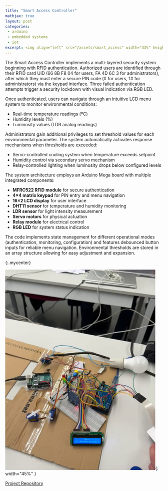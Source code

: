 ```yaml
---
title: "Smart Access Controller"
mathjax: true
layout: post
categories:
 - arduino
 - embedded systems
 - iot
excerpt: <img align="left" src="/assets/smart_access" width="33%" height="33%"><p align="justify">T<p align="justify">The Smart Access Controller is an integrated Arduino-based system that combines RFID authentication, keypad input, and environmental monitoring to create a versatile access control and automation solution. Using an MFRC522 RFID reader, 4x4 keypad, and DHT11 sensor, the system grants tiered access to users and administrators while monitoring and adjusting temperature, humidity, and luminosity conditions in real-time. The system features servo motors for physical actuation and relay control for lighting, making it ideal for smart home, laboratory, or restricted access environments.</p>
---
```


The Smart Access Controller implements a multi-layered security system beginning with RFID authentication. Authorized users are identified through their RFID card UID (66 8B F8 04 for users, FA 4D 6C 3 for administrators), after which they must enter a secure PIN code (# for users, 1# for administrators) via the keypad interface. Three failed authentication attempts trigger a security lockdown with visual indication via RGB LED.

Once authenticated, users can navigate through an intuitive LCD menu system to monitor environmental conditions:
- Real-time temperature readings (ºC)
- Humidity levels (%)
- Luminosity values (LDR analog readings)

Administrators gain additional privileges to set threshold values for each environmental parameter. The system automatically activates response mechanisms when thresholds are exceeded:
- Servo-controlled cooling system when temperature exceeds setpoint
- Humidity control via secondary servo mechanism
- Relay-controlled lighting when luminosity drops below configured levels

The system architecture employs an Arduino Mega board with multiple integrated components:
- **MFRC522 RFID module** for secure authentication
- **4×4 matrix keypad** for PIN entry and menu navigation
- **16×2 LCD display** for user interface
- **DHT11 sensor** for temperature and humidity monitoring
- **LDR sensor** for light intensity measurement
- **Servo motors** for physical actuation
- **Relay module** for electrical control
- **RGB LED** for system status indication

The code implements state management for different operational modes (authentication, monitoring, configuration) and features debounced button inputs for reliable menu navigation. Environmental thresholds are stored in an array structure allowing for easy adjustment and expansion.

{:.mycenter}

![Smart Access Controller Diagram](/assets/smart_access.png){: width="45%" }

<style>
.mycenter {
    text-align:center;
}  

This project demonstrates how to create a comprehensive embedded system that combines security, environmental monitoring, and automation in a single package. The modular design allows for additional sensors and actuators to be integrated, making it an excellent foundation for more complex home or industrial automation systems.
</style>

[Project Repository][GitHubLink]

[GitHubLink]: https://github.com/yourusername/SmartAccessController
